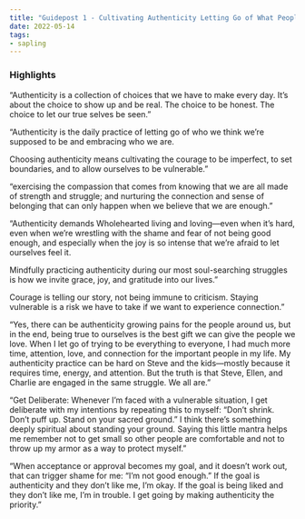 ```yaml
---
title: "Guidepost 1 - Cultivating Authenticity Letting Go of What People Think"
date: 2022-05-14
tags:
- sapling
---
```


### Highlights

“Authenticity is a collection of choices that we have to make every day. It’s about the choice to show up and be real. The choice to be honest. The choice to let our true selves be seen.”

“Authenticity is the daily practice of letting go of who we think we’re supposed to be and embracing who we are.

Choosing authenticity means cultivating the courage to be imperfect, to set boundaries, and to allow ourselves to be vulnerable.”

“exercising the compassion that comes from knowing that we are all made of strength and struggle; and
nurturing the connection and sense of belonging that can only happen when we believe that we are enough.”

“Authenticity demands Wholehearted living and loving—even when it’s hard, even when we’re wrestling with the shame and fear of not being good enough, and especially when the joy is so intense that we’re afraid to let ourselves feel it.

Mindfully practicing authenticity during our most soul-searching struggles is how we invite grace, joy, and gratitude into our lives.”

Courage is telling our story, not being immune to criticism. Staying vulnerable is a risk we have to take if we want to experience connection.”

“Yes, there can be authenticity growing pains for the people around us, but in the end, being true to ourselves is the best gift we can give the people we love. When I let go of trying to be everything to everyone, I had much more time, attention, love, and connection for the important people in my life. My authenticity practice can be hard on Steve and the kids—mostly because it requires time, energy, and attention. But the truth is that Steve, Ellen, and Charlie are engaged in the same struggle. We all are.”

“Get Deliberate: Whenever I’m faced with a vulnerable situation, I get deliberate with my intentions by repeating this to myself: “Don’t shrink. Don’t puff up. Stand on your sacred ground.” I think there’s something deeply spiritual about standing your ground. Saying this little mantra helps me remember not to get small so other people are comfortable and not to throw up my armor as a way to protect myself.”

“When acceptance or approval becomes my goal, and it doesn’t work out, that can trigger shame for me: “I’m not good enough.” If the goal is authenticity and they don’t like me, I’m okay. If the goal is being liked and they don’t like me, I’m in trouble. I get going by making authenticity the priority.”










